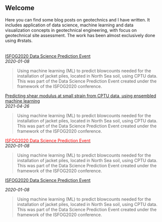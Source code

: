 ## Welcome

Here you can find some blog posts on geotechnics and I have written. It includes application of data science, machine learning and data visualization concepts in geotechnical engineering, with focus on geotechnical site assessment. The work has been almost exclusively done using #rstats.
<br/><br/>  
[ISFOG2020 Data Science Prediction Event](https://erdirstats.github.io/isfog-2020-final.html)  
_2020-01-08_  
> Using machine learning (ML) to predict blowcounts needed for the installation of jacket piles, located in North Sea soil, using CPTU data. This was part of the Data Science Prediction Event created under the framework of the ISFOG2020 conference.  

[Predicting shear modulus at small strain from CPTU data, using ensembled machine learning](https://erdirstats.github.io/small-strain-stiffness-final-02.html)  
_2021-04-26_  
> Using machine learning (ML) to predict blowcounts needed for the installation of jacket piles, located in North Sea soil, using CPTU data. This was part of the Data Science Prediction Event created under the framework of the ISFOG2020 conference.  

[<font color="red">ISFOG2020 Data Science Prediction Event</font>](https://erdirstats.github.io/isfog-2020-final.html)  
_2020-01-08_  
> Using machine learning (ML) to predict blowcounts needed for the installation of jacket piles, located in North Sea soil, using CPTU data. This was part of the Data Science Prediction Event created under the framework of the ISFOG2020 conference.  

[<p style="color:red">ISFOG2020 Data Science Prediction Event</p>](https://erdirstats.github.io/isfog-2020-final.html)
_2020-01-08_  
> Using machine learning (ML) to predict blowcounts needed for the installation of jacket piles, located in North Sea soil, using CPTU data. This was part of the Data Science Prediction Event created under the framework of the ISFOG2020 conference.  
